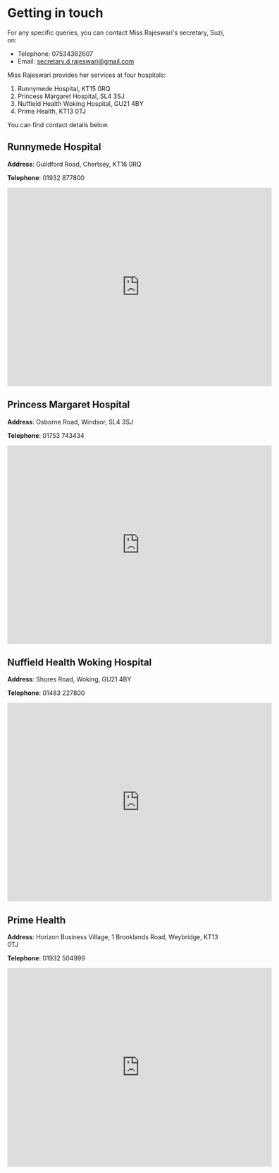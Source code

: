 # Getting in touch

For any specific queries, you can contact Miss Rajeswari's secretary, Suzi, on:

- Telephone: 07534362607
- Email: secretary.d.rajeswari@gmail.com

Miss Rajeswari provides her services at four hospitals:

1. Runnymede Hospital, KT15 0RQ
2. Princess Margaret Hospital, SL4 3SJ
3. Nuffield Health Woking Hospital, GU21 4BY
4. Prime Health, KT13 0TJ

You can find contact details below.

## Runnymede Hospital

**Address**: Guildford Road, Chertsey, KT16 0RQ

**Telephone**: 01932 877800

<iframe src="https://www.google.com/maps/embed?pb=!1m18!1m12!1m3!1d2490.3661380132753!2d-0.5261525482150317!3d51.37794847951393!2m3!1f0!2f0!3f0!3m2!1i1024!2i768!4f13.1!3m3!1m2!1s0x487677ae3acdf42b%3A0xfbda2c4eef7df913!2sThe%20Runnymede%20Hospital!5e0!3m2!1sen!2suk!4v1684686966237!5m2!1sen!2suk" width="600" height="450" style="border:0;" allowfullscreen="" loading="lazy" referrerpolicy="no-referrer-when-downgrade"></iframe>

## Princess Margaret Hospital

**Address**: Osborne Road, Windsor, SL4 3SJ

**Telephone**: 01753 743434

<iframe src="https://www.google.com/maps/embed?pb=!1m18!1m12!1m3!1d2485.097848755419!2d-0.6149766285032745!3d51.47471821427085!2m3!1f0!2f0!3f0!3m2!1i1024!2i768!4f13.1!3m3!1m2!1s0x48767afe37f7f33d%3A0xc15405bd068f7d14!2sThe%20Princess%20Margaret%20Hospital!5e0!3m2!1sen!2suk!4v1684687014104!5m2!1sen!2suk" width="600" height="450" style="border:0;" allowfullscreen="" loading="lazy" referrerpolicy="no-referrer-when-downgrade"></iframe>

## Nuffield Health Woking Hospital

**Address**: Shores Road, Woking, GU21 4BY

**Telephone**: 01483 227800

<iframe src="https://www.google.com/maps/embed?pb=!1m18!1m12!1m3!1d2492.867423940827!2d-0.5634770482162875!3d51.33195827950655!2m3!1f0!2f0!3f0!3m2!1i1024!2i768!4f13.1!3m3!1m2!1s0x4875d81c56af628d%3A0xc58a707a58b6ce88!2sNuffield%20Health%20Woking%20Hospital!5e0!3m2!1sen!2suk!4v1684687025226!5m2!1sen!2suk" width="600" height="450" style="border:0;" allowfullscreen="" loading="lazy" referrerpolicy="no-referrer-when-downgrade"></iframe>

## Prime Health

**Address**: Horizon Business Village, 1 Brooklands Road, Weybridge, KT13 0TJ

**Telephone**: 01932 504999

<iframe src="https://www.google.com/maps/embed?pb=!1m18!1m12!1m3!1d2492.3407667924635!2d-0.4665776482160424!3d51.34164417950826!2m3!1f0!2f0!3f0!3m2!1i1024!2i768!4f13.1!3m3!1m2!1s0x4875df546de0a119%3A0xdd1358756cd9886c!2sPrime%20Health%20Surrey!5e0!3m2!1sen!2suk!4v1684687039151!5m2!1sen!2suk" width="600" height="450" style="border:0;" allowfullscreen="" loading="lazy" referrerpolicy="no-referrer-when-downgrade"></iframe>
